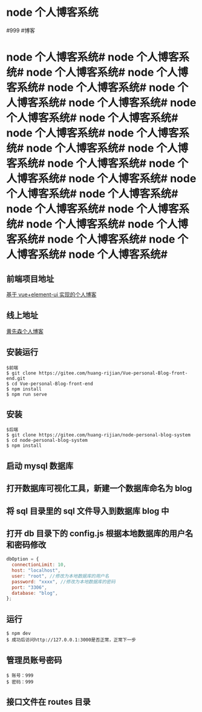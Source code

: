 # node 个人博客系统

#999 #博客 

# node 个人博客系统# node 个人博客系统# node 个人博客系统# node 个人博客系统# node 个人博客系统# node 个人博客系统# node 个人博客系统# node 个人博客系统# node 个人博客系统# node 个人博客系统# node 个人博客系统# node 个人博客系统# node 个人博客系统# node 个人博客系统# node 个人博客系统# node 个人博客系统# node 个人博客系统# node 个人博客系统# node 个人博客系统# node 个人博客系统# node 个人博客系统# node 个人博客系统# node 个人博客系统# node 个人博客系统# node 个人博客系统# 

## 前端项目地址

[基于 vue+element-ui 实现的个人博客](https://gitee.com/huang-rijian/Vue-personal-Blog-front-end)

## 线上地址

[黄先森个人博客](http://www.hrjblog.top/)

## 安装运行

```
$前端
$ git clone https://gitee.com/huang-rijian/Vue-personal-Blog-front-end.git
$ cd Vue-personal-Blog-front-end
$ npm install
$ npm run serve
```

## 安装

```
$后端
$ git clone https://gitee.com/huang-rijian/node-personal-blog-system
$ cd node-personal-blog-system
$ npm install

```

## 启动 mysql 数据库

## 打开数据库可视化工具，新建一个数据库命名为 blog

## 将 sql 目录里的 sql 文件导入到数据库 blog 中

## 打开 db 目录下的 config.js 根据本地数据库的用户名和密码修改

```js
dbOption = {
  connectionLimit: 10,
  host: "localhost",
  user: "root", //修改为本地数据库的用户名
  password: "xxxx", //修改为本地数据库的密码
  port: "3306",
  database: "blog",
};
```

## 运行

```
$ npm dev
$ 成功后访问http://127.0.0.1:3000是否正常，正常下一步

```

## 管理员账号密码

```
$ 账号：999
$ 密码：999

```

## 接口文件在 routes 目录
